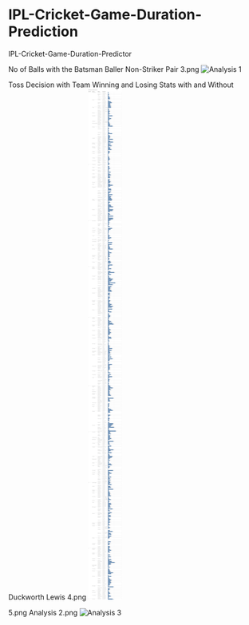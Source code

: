 # IPL-Cricket-Game-Duration-Prediction
IPL-Cricket-Game-Duration-Predictor

No of Balls with the Batsman Baller Non-Striker Pair
3.png
![Analysis 1](/3.png)

Toss Decision with Team Winning and Losing Stats with and Without Duckworth Lewis
4.png
![Analysis 2](/4.png)

5.png
Analysis 2.png
![Analysis 3](/5.png)
